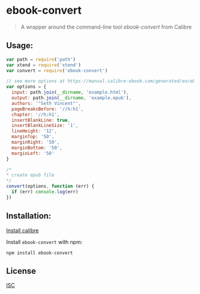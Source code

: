 # ebook-convert
> A wrapper around the command-line tool _ebook-convert_ from Calibre

## Usage:
```js
var path = require('path')
var xtend = require('xtend')
var convert = require('ebook-convert')

// see more options at https://manual.calibre-ebook.com/generated/en/ebook-convert.html
var options = {
  input: path.join(__dirname, 'example.html'),
  output: path.join(__dirname, 'example.epub'),
  authors: '"Seth Vincent"',
  pageBreaksBefore: '//h:h1',
  chapter: '//h:h1',
  insertBlankLine: true,
  insertBlankLineSize: '1',
  lineHeight: '12',
  marginTop: '50',
  marginRight: '50',
  marginBottom: '50',
  marginLeft: '50'
}

/*
* create epub file
*/
convert(options, function (err) {
  if (err) console.log(err)
})
```

## Installation:
[Install calibre](http://calibre-ebook.com/download)

Install `ebook-convert` with npm:

```
npm install ebook-convert
```

## License
[ISC](LICENSE.md)
